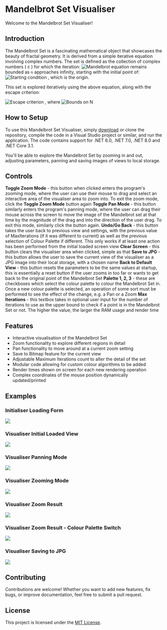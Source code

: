 # Mandelbrot Set Visualiser

Welcome to the Mandelbrot Set Visualiser! 

## Introduction

The Mandelbrot Set is a fascinating mathematical object that showcases the beauty of fractal geometry. It is derived from a simple iterative equation involving complex numbers. The set is defined as the collection of complex numbers \( c \) for which the iteration:
![Mandelbrot equation](https://latex.codecogs.com/png.image?\dpi{110}&space;\bg_white&space;z_{n&plus;1}&space;=&space;z_{n}^2&space;&plus;&space;c)
remains bounded as `n` approaches infinity, starting with the initial point of: ![Starting condition](https://latex.codecogs.com/png.image?\dpi{110}&space;\bg_white&space;z_{0}&space;=&space;0&space;&space;+0i) , which is the origin.

This set is explored iteratively using the above equation, along with the escape criterion:

![Escape criterion](https://latex.codecogs.com/png.image?\dpi{110}&space;\bg_white&space;|z_n|&space;\leq&space;2) , where ![Bounds on N](https://latex.codecogs.com/png.image?\dpi{100}&space;\bg_white&space;0&space;<&space;n\leq&space;MaxIterations)
## How to Setup

To use this Mandelbrot Set Visualiser, simply [download](link_to_download) or clone the repository, compile the code in a Visual Studio project or similar, and run the application. The code contains support for .NET 6.0, .NET 7.0, .NET 8.0 and .NET Core 3.1.

You'll be able to explore the Mandelbrot Set by zooming in and out, adjusting parameters, panning and saving images of views to local storage.

## Controls

**Toggle Zoom Mode** - this button when clicked enters the program's zooming mode, where the user can use their mouse to drag and select an interactive area of the visualiser area to zoom into. To exit the zoom mode, click the **Toggle Zoom Mode** button again
**Toggle Pan Mode** - this button similarly enters the program's panning mode, where the user can drag their mouse across the screen to move the image of the Mandelbrot set at that time by the magnitude of the drag and into the direction of the user drag. To exit this mode, similarly click the button again.
**Undo/Go Back** - this button takes the user back to previous view and settings, with the previous value of MaxIterations (if it was different to current) as well as the previous selection of Colour Palette if different. This only works if at least one action has been performed from the initial loaded screen view
**Clear Screen** - this button clears the visualiser area when clicked, simple as that
**Save to JPG** - this button allows the user to save the current view of the visualiser as a JPG image into their local storage, with a chosen name
**Back to Default View** - this button resets the parameters to be the same values at startup, this is essentially a reset button if the user zooms in too far or wants to get back to the original point of the Mandelbrot Set
**Palette 1, 2, 3** - these are checkboxes which select the colour palette to colour the Mandelbrot Set in. Once a new colour palette is selected, an operation of some sort must be performed to see the effect of the change, e.g. a Pan or a Zoom
**Max Iterations** - this textbox takes in optional user input for the number of iterations to use as the upper bound to check if a point is in the Mandelbrot Set or not. The higher the value, the larger the RAM usage and render time

## Features

- Interactive visualisation of the Mandelbrot Set
- Zoom functionality to explore different regions in detail
- Pan functionality to move around at a current zoom setting
- Save to Bitmap feature for the current view
- Adjustable Maximum Iterations count to alter the detail of the set
- Modular code allowing for custom colour algorithms to be added
- Render times shown on screen for each new rendering operation
- Complex coordinates of the mouse position dynamically updated/printed
## Examples

### Initialiser Loading Form
<img src="/UI/Initialiser.png"></img>

### Visualiser Initial Loaded View
<img src="/UI/Visualiser_UI.png"></img>

### Visualiser Panning Mode
<img src="/UI/Visualiser_UI_Panning.png"></img>

### Visualiser Zooming Mode
<img src="/UI/Visualiser_UI_Zooming.png"></img>

### Visualiser Zoom Result
<img src="/UI/Visualiser_UI_Zoomed.png"></img>

### Visualiser Zoom Result - Colour Palette Switch
<img src="/UI/Visualiser_UI_Zooming_ColourPalette.png"></img>

### Visualiser Saving to JPG
<img src="/UI/Visualiser_UI_Saving.png"></img>

## Contributing

Contributions are welcome! Whether you want to add new features, fix bugs, or improve documentation, feel free to submit a pull request.

## License

This project is licensed under the [MIT License](LICENSE).